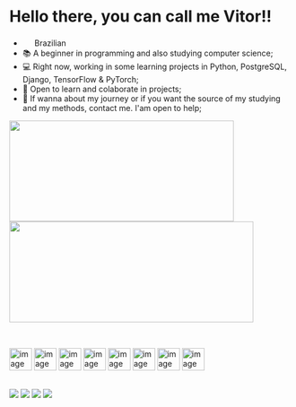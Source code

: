 # Hello there, you can call me Vitor!!

- <img src="https://em-content.zobj.net/thumbs/120/google/350/flag-brazil_1f1e7-1f1f7.png" width="17px" heigth="17px"> Brazilian
- 📚 A beginner in programming and also studying computer science;
- 💻 Right now, working in some learning projects in Python, PostgreSQL, Django, TensorFlow & PyTorch;
- 👯 Open to learn and colaborate in projects;
- 💬 If wanna about my journey or if you want the source of my studying and my methods, contact me. I'am open to help;

<div style="display: inline">
  <img width="400px" height="180em" src="https://github-readme-stats.vercel.app/api?username=Vitorantonio3301&show_icons=true&theme=radical">
   <img width="435px" height="180em" src="https://github-readme-stats.vercel.app/api/top-langs/?username=Vitorantonio3301&layout=compact&theme=radical">
</div>

##

<div style="display: inline-block"><br>
  <img width="40" heigth="30" 
    src="https://cdn.jsdelivr.net/gh/devicons/devicon@latest/icons/python/python-original.svg"  alt="image Python">
  <img width="40" heigth="30"
    src="https://cdn.jsdelivr.net/gh/devicons/devicon@latest/icons/cplusplus/cplusplus-original.svg"  alt="image Cpp">
  <img width="40" heigth="30"
    src="https://cdn.jsdelivr.net/gh/devicons/devicon@latest/icons/javascript/javascript-original.svg"  alt="image JS">
  <img width="40" heigth="30"
    src="https://cdn.jsdelivr.net/gh/devicons/devicon@latest/icons/tensorflow/tensorflow-original.svg"  alt="image TensorFlow">
  <img width="40" heigth="30" 
    src="https://cdn.jsdelivr.net/gh/devicons/devicon@latest/icons/pytorch/pytorch-original.svg"  
alt="image PyTorch">
  <img width="40" heigth="30"
    src="https://cdn.jsdelivr.net/gh/devicons/devicon@latest/icons/postgresql/postgresql-original.svg" alt="image PostgreSQL">
  <img width="40" heigth="30" 
    src="https://cdn.jsdelivr.net/gh/devicons/devicon@latest/icons/mongodb/mongodb-original.svg"  
alt="image MongoDB">
  <img width="40" heigth="30" 
    src="https://cdn.jsdelivr.net/gh/devicons/devicon@latest/icons/git/git-original.svg"  
alt="image Git">
</div>

##

<div style="display: inline">
  <a href="https://www.instagram.com/levitoran/"><img src="https://img.shields.io/badge/Instagram-E4405F?style=for-the-badge&logo=instagram&logoColor=white"></a>
  <a href="https://www.linkedin.com/in/vitorantonio3301/"><img src="https://img.shields.io/badge/LinkedIn-0077B5?style=for-the-badge&logo=linkedin&logoColor=white"></a>
  <a href="mailto:vitorantonion3301@gmail.com"><img src="https://img.shields.io/badge/Gmail-D14836?style=for-the-badge&logo=gmail&logoColor=white"></a>
  <a href="https://github.com/VitorantonioMOZ"><img src="https://img.shields.io/badge/GitHub-100000?style=for-the-badge&logo=github&logoColor=white"></a>
</div>
